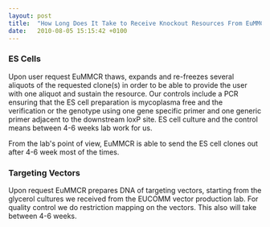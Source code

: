 ```yaml
---
layout: post
title:  "How Long Does It Take to Receive Knockout Resources From EuMMCR?"
date:   2010-08-05 15:15:42 +0100
---
```


### ES Cells

Upon user request EuMMCR thaws, expands and re-freezes several aliquots of the requested clone(s) in order to be able to provide the user with one aliquot and sustain the resource. Our controls include a PCR ensuring that the ES cell preparation is mycoplasma free and the verification or the genotype using one gene specific primer and one generic primer adjacent to the downstream loxP site. ES cell culture and the control means between 4-6 weeks lab work for us.

From the lab's point of view, EuMMCR is able to send the ES cell clones out after 4-6 week most of the times.  

### Targeting Vectors

Upon request EuMMCR prepares DNA of targeting vectors, starting from the glycerol cultures we received from the EUCOMM vector production lab. For quality control we do restriction mapping on the vectors. This also will take between 4-6 weeks.